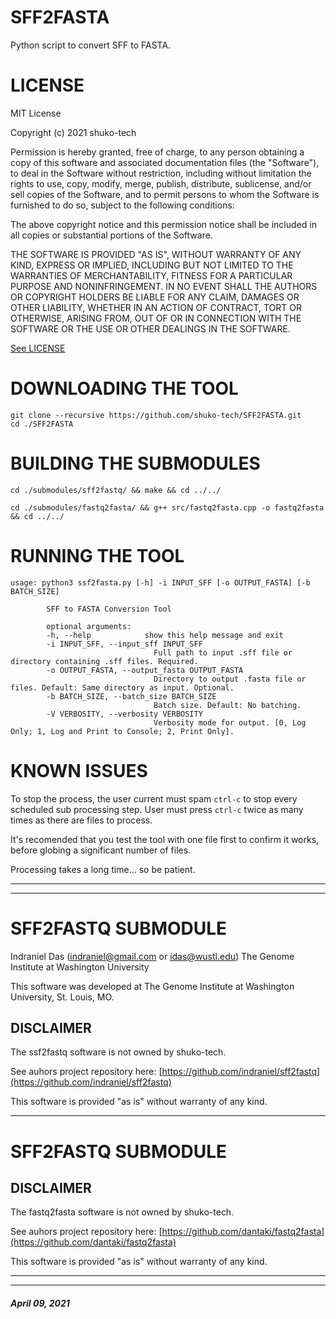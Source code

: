# SFF2FASTA
Python script to convert SFF to FASTA.

# LICENSE

MIT License

Copyright (c) 2021 shuko-tech

Permission is hereby granted, free of charge, to any person obtaining a copy
of this software and associated documentation files (the "Software"), to deal
in the Software without restriction, including without limitation the rights
to use, copy, modify, merge, publish, distribute, sublicense, and/or sell
copies of the Software, and to permit persons to whom the Software is
furnished to do so, subject to the following conditions:

The above copyright notice and this permission notice shall be included in all
copies or substantial portions of the Software.

THE SOFTWARE IS PROVIDED "AS IS", WITHOUT WARRANTY OF ANY KIND, EXPRESS OR
IMPLIED, INCLUDING BUT NOT LIMITED TO THE WARRANTIES OF MERCHANTABILITY,
FITNESS FOR A PARTICULAR PURPOSE AND NONINFRINGEMENT. IN NO EVENT SHALL THE
AUTHORS OR COPYRIGHT HOLDERS BE LIABLE FOR ANY CLAIM, DAMAGES OR OTHER
LIABILITY, WHETHER IN AN ACTION OF CONTRACT, TORT OR OTHERWISE, ARISING FROM,
OUT OF OR IN CONNECTION WITH THE SOFTWARE OR THE USE OR OTHER DEALINGS IN THE
SOFTWARE.

[See LICENSE](LICENSE)

# DOWNLOADING THE TOOL
```
git clone --recursive https://github.com/shuko-tech/SFF2FASTA.git
cd ./SFF2FASTA
```

# BUILDING THE SUBMODULES
```
cd ./submodules/sff2fastq/ && make && cd ../../

cd ./submodules/fastq2fasta/ && g++ src/fastq2fasta.cpp -o fastq2fasta && cd ../../
```

# RUNNING THE TOOL
```
usage: python3 ssf2fasta.py [-h] -i INPUT_SFF [-o OUTPUT_FASTA] [-b BATCH_SIZE]

		SFF to FASTA Conversion Tool

		optional arguments:
		-h, --help            show this help message and exit
		-i INPUT_SFF, --input_sff INPUT_SFF
								Full path to input .sff file or directory containing .sff files. Required.
		-o OUTPUT_FASTA, --output_fasta OUTPUT_FASTA
								Directory to output .fasta file or files. Default: Same directory as input. Optional.
		-b BATCH_SIZE, --batch_size BATCH_SIZE
								Batch size. Default: No batching.
		-V VERBOSITY, --verbosity VERBOSITY
								Verbosity mode for output. [0, Log Only; 1, Log and Print to Console; 2, Print Only].
```

# KNOWN ISSUES

To stop the process, the user current must spam ```ctrl-c``` to stop every scheduled sub processing step. User must press ```ctrl-c``` twice as many times as there are files to process. 

It's recomended that you test the tool with one file first to confirm it works, before globing a significant number of files.

Processing takes a long time... so be patient.

----
----

# SFF2FASTQ SUBMODULE

Indraniel Das (indraniel@gmail.com or idas@wustl.edu) The Genome Institute at Washington University

This software was developed at The Genome Institute at Washington University, St. Louis, MO.

## DISCLAIMER

The ssf2fastq software is not owned by shuko-tech. 

See auhors project repository here: [https://github.com/indraniel/sff2fastq](https://github.com/indraniel/sff2fastq)

This software is provided "as is" without warranty of any kind.

----

# SFF2FASTQ SUBMODULE

## DISCLAIMER

The fastq2fasta software is not owned by shuko-tech. 

See auhors project repository here: [https://github.com/dantaki/fastq2fasta](https://github.com/dantaki/fastq2fasta)

This software is provided "as is" without warranty of any kind.

----
----

##### April 09, 2021
